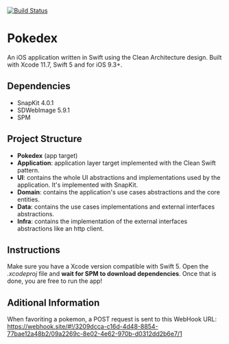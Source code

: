 [![Build Status](https://app.bitrise.io/app/3f3509de68c03e35/status.svg?token=gF8edjub3W-8YAowEMWMQA)](https://app.bitrise.io/app/3f3509de68c03e35)

# Pokedex
An iOS application written in Swift using the Clean Architecture design. Built with Xcode 11.7, Swift 5 and for iOS 9.3+.

## Dependencies
- SnapKit 4.0.1
- SDWebImage 5.9.1
- SPM

## Project Structure

- **Pokedex** (app target)
- **Application**: application layer target implemented with the Clean Swift pattern.
- **UI**: contains the whole UI abstractions and implementations used by the application. It's implemented with SnapKit.
- **Domain**: contains the application's use cases abstractions and the core entities.
- **Data**: contains the use cases implementations and external interfaces abstractions.
- **Infra**: contains the implementation of the external interfaces abstractions like an http client.

## Instructions

Make sure you have a Xcode version compatible with Swift 5. Open the *.xcodeproj* file and **wait for SPM to download dependencies**. 
Once that is done, you are free to run the app!

## Aditional Information

When favoriting a pokemon, a POST request is sent to this WebHook URL: https://webhook.site/#!/3209dcca-c16d-4d48-8854-77bae12a48b2/09a2269c-8e02-4e62-970b-d0312dd2b6e7/1
